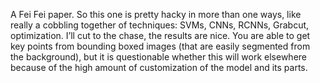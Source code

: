 A Fei Fei paper. So this one is pretty hacky in more than one ways, like really a cobbling together of techniques: SVMs, CNNs, RCNNs, Grabcut, optimization. I’ll cut to the chase, the results are nice. You are able to get key points from bounding boxed images (that are easily segmented from the background), but it is questionable whether this will work elsewhere because of the high amount of customization of the model and its parts. 
